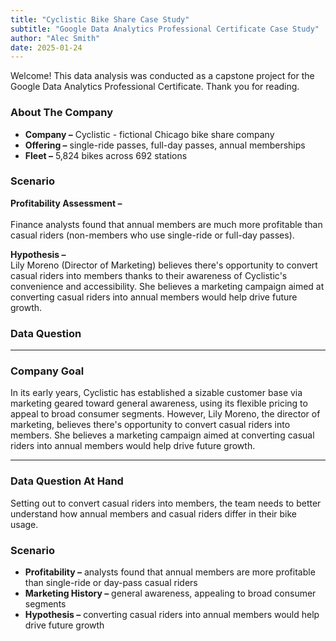 ```yaml
---
title: "Cyclistic Bike Share Case Study"
subtitle: "Google Data Analytics Professional Certificate Case Study"
author: "Alec Smith"
date: 2025-01-24
---
```


Welcome! This data analysis was conducted as a capstone project for the Google Data Analytics Professional Certificate. Thank you for reading.  <br />  
  
### About The Company

- **Company –** Cyclistic - fictional Chicago bike share company
- **Offering –** single-ride passes, full-day passes, annual memberships
- **Fleet –** 5,824 bikes across 692 stations  <br />  

### Scenario 

**Profitability Assessment –**  <br />  
Finance analysts found that annual members are much more profitable than casual riders (non-members who use single-ride or full-day passes). 

**Hypothesis –**  <br /> 
Lily Moreno (Director of Marketing) believes there's opportunity to convert casual riders into members thanks to their awareness of Cyclistic's convenience and accessibility. She believes a marketing campaign aimed at converting casual riders into annual members would help drive future growth.    <br />  

### Data Question

---

### Company Goal

In its early years, Cyclistic has established a sizable customer base via marketing geared toward general awareness, using its flexible pricing to appeal to broad consumer segments. However, Lily Moreno, the director of marketing, believes there's opportunity to convert casual riders into members. She believes a marketing campaign aimed at converting casual riders into annual members would help drive future growth.

--- 

### Data Question At Hand

Setting out to convert casual riders into members, the team needs to better understand how annual members and casual riders differ in their bike usage.


### Scenario

- **Profitability –** analysts found that annual members are more profitable than single-ride or day-pass casual riders 
- **Marketing History –** general awareness, appealing to broad consumer segments
- **Hypothesis –** converting casual riders into annual members would help drive future growth  <br />  
